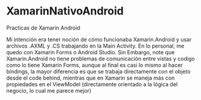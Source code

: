 # XamarinNativoAndroid
Practicas de Xamarin Android

Mi intención era tener noción de cómo funcionaba Xamarin.Android y usar archivos .AXML y .CS trabajando en la Main Activity. En lo personal, me quedo con Xamarin Forms o Android Studio. Sin Embargo, note que Xamarin.Android no tiene problemas de comunicación entre vistas y codigo como lo tiene Xamarin Forms, aunque al final es casi lo mismo al hacer bindings, la mayor diferencia es que se trabaja directamente con el objeto desde el code behind, mientras que en Xamarin se maneja más con propiedades en el ViewModel (directamente orientado a la lógica del negocio, lo cual me parece mejor)
